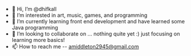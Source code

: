 - 👋 Hi, I’m @dhifkall
- 👀 I’m interested in art, music, games, and programming
- 🌱 I’m currently learning front end development and have learned some Java programming
- 💞️ I’m looking to collaborate on ... nothing quite yet :) just focusing on learning more basics!
- 📫 How to reach me -- amiddleton2945@gmail.com

<!---
dhifkall/dhifkall is a ✨ special ✨ repository because its `README.md` (this file) appears on your GitHub profile.
You can click the Preview link to take a look at your changes.
--->
